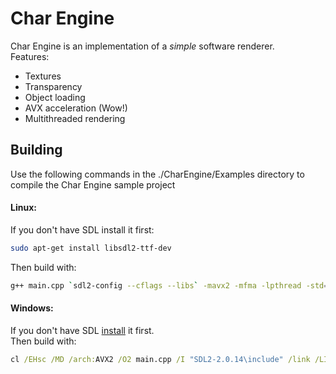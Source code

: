 # Char Engine
Char Engine is an implementation of a *simple* software renderer.   
Features:
- Textures
- Transparency
- Object loading
- AVX acceleration (Wow!)  
- Multithreaded rendering   


## Building 
Use the following commands in the ./CharEngine/Examples directory to compile the Char Engine sample project   
#### Linux:   
If you don't have SDL install it first:  
```sh
sudo apt-get install libsdl2-ttf-dev
```
Then build with:
```sh
g++ main.cpp `sdl2-config --cflags --libs` -mavx2 -mfma -lpthread -std=c++11
```

#### Windows:   
If you don't have SDL [install](https://github.com/libsdl-org/SDL/releases) it first.    
Then build with:
```cmd
cl /EHsc /MD /arch:AVX2 /O2 main.cpp /I "SDL2-2.0.14\include" /link /LIBPATH:"SDL2-2.0.14\lib\x86" shell32.lib SDL2.lib SDL2main.lib /SUBSYSTEM:CONSOLE /out:main.exe
```
